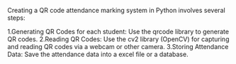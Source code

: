 Creating a QR code attendance marking system in Python involves several steps:

1.Generating QR Codes for each student: Use the qrcode library to generate QR codes.
2.Reading QR Codes: Use the cv2 library (OpenCV) for capturing and reading QR codes via a webcam or other camera.
3.Storing Attendance Data: Save the attendance data into a excel file or a database.

